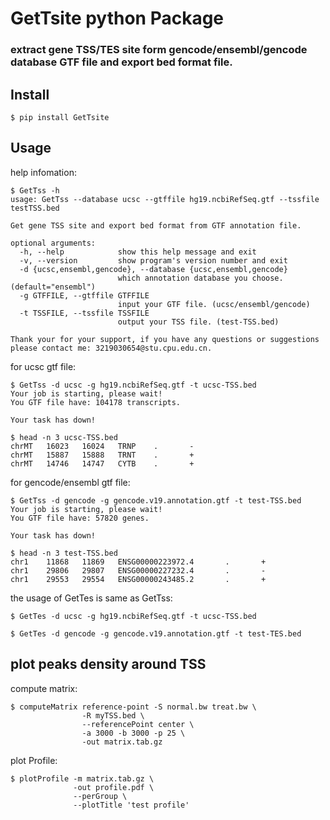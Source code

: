 # GetTsite python Package

### extract gene TSS/TES site form gencode/ensembl/gencode database GTF file and export bed format file.

## Install

```shell
$ pip install GetTsite
```

## Usage

help infomation:

```shell
$ GetTss -h
usage: GetTss --database ucsc --gtffile hg19.ncbiRefSeq.gtf --tssfile testTSS.bed

Get gene TSS site and export bed format from GTF annotation file.

optional arguments:
  -h, --help            show this help message and exit
  -v, --version         show program's version number and exit
  -d {ucsc,ensembl,gencode}, --database {ucsc,ensembl,gencode}
                        which annotation database you choose. (default="ensembl")
  -g GTFFILE, --gtffile GTFFILE
                        input your GTF file. (ucsc/ensembl/gencode)
  -t TSSFILE, --tssfile TSSFILE
                        output your TSS file. (test-TSS.bed)

Thank your for your support, if you have any questions or suggestions please contact me: 3219030654@stu.cpu.edu.cn.
```

for ucsc gtf file:

```shell
$ GetTss -d ucsc -g hg19.ncbiRefSeq.gtf -t ucsc-TSS.bed
Your job is starting, please wait!
You GTF file have: 104178 transcripts.
 
Your task has down!

$ head -n 3 ucsc-TSS.bed
chrMT   16023   16024   TRNP    .       -
chrMT   15887   15888   TRNT    .       +
chrMT   14746   14747   CYTB    .       +
```

for gencode/ensembl gtf file:

```shell
$ GetTss -d gencode -g gencode.v19.annotation.gtf -t test-TSS.bed
Your job is starting, please wait!
You GTF file have: 57820 genes.

Your task has down!

$ head -n 3 test-TSS.bed
chr1    11868   11869   ENSG00000223972.4       .       +
chr1    29806   29807   ENSG00000227232.4       .       -
chr1    29553   29554   ENSG00000243485.2       .       +
```

the usage of GetTes is same as GetTss:

```shell
$ GetTes -d ucsc -g hg19.ncbiRefSeq.gtf -t ucsc-TSS.bed

$ GetTes -d gencode -g gencode.v19.annotation.gtf -t test-TES.bed
```
## plot peaks density around TSS

compute matrix:

```shell
$ computeMatrix reference-point -S normal.bw treat.bw \
                -R myTSS.bed \
                --referencePoint center \
                -a 3000 -b 3000 -p 25 \
                -out matrix.tab.gz
```

plot Profile:

```shell
$ plotProfile -m matrix.tab.gz \
              -out profile.pdf \
              --perGroup \
              --plotTitle 'test profile'
```